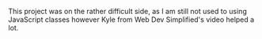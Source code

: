 This project was on the rather difficult side, as I am still not used to using JavaScript classes however Kyle from Web Dev Simplified's video helped a lot.